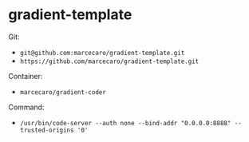 # gradient-template

Git:  
  - `git@github.com:marcecaro/gradient-template.git`
  - `https://github.com/marcecaro/gradient-template.git`

Container:
  - `marcecaro/gradient-coder`

Command:
  - `/usr/bin/code-server --auth none --bind-addr "0.0.0.0:8888" --trusted-origins '0' `

